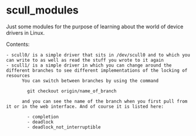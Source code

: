 # scull_modules
Just some modules for the purpose of learning about the world of device drivers in Linux. 

Contents:

	- scull0/ is a simple driver that sits in /dev/scull0 and to which you can write to as well as read the stuff you wrote to it again
	- scull1/ is a simple driver in which you can change around the different branches to see different implementations of the locking of resources
		  You can switch between branches by using the command
		  	
			git checkout origin/name_of_branch

		  and you can see the name of the branch when you first pull from it or in the web interface. And of course it is listed here:

 			- completion
 			- deadlock
 			- deadlock_not_interruptible


